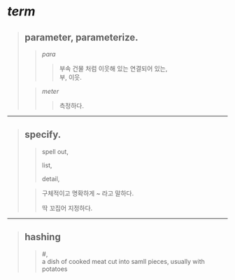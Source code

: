 # **_term_**
> ## parameter,  parameterize. 
  >> _para_
  >>> 부속 건물 처럼 이웃해 있는 연결되어 있는,     
  >>> 부, 이웃. 
>
  >> _meter_ 
  >>> 측정하다.
---
> ## specify.
  >> spell out,
  >>
  >> list,
  >>
  >> detail, 
>
  >> 구체적이고 명확하게 ~ 라고 말하다.  
  >>
  >> 딱 꼬집어 지정하다.  
---
> ## hashing
  >> \#,   
  >> a dish of cooked meat cut into samll pieces,
      usually with potatoes


